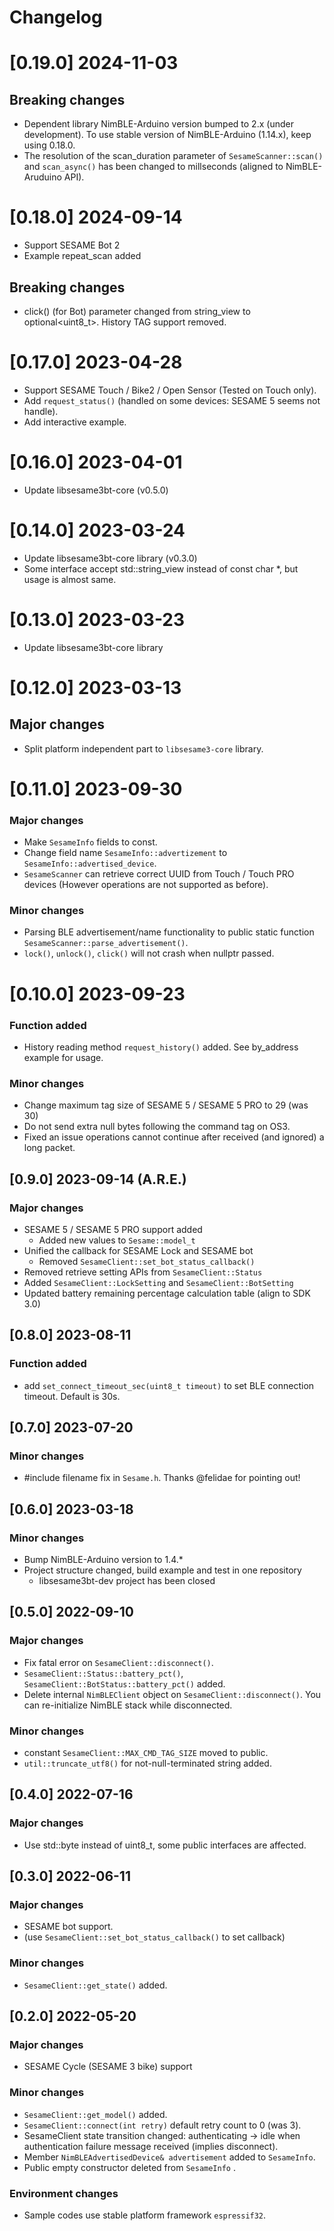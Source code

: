# Changelog

# [0.19.0] 2024-11-03

## Breaking changes

- Dependent library NimBLE-Arduino version bumped to 2.x (under development).
  To use stable version of NimBLE-Arduino (1.14.x), keep using 0.18.0.
- The resolution of the scan_duration parameter of `SesameScanner::scan()` and `scan_async()` has been changed to millseconds (aligned to NimBLE-Aruduino API).

# [0.18.0] 2024-09-14

- Support SESAME Bot 2
- Example repeat_scan added

## Breaking changes

- click() (for Bot) parameter changed from string_view to optional<uint8_t>. History TAG support removed.


# [0.17.0] 2023-04-28

- Support SESAME Touch / Bike2 / Open Sensor (Tested on Touch only).
- Add `request_status()` (handled on some devices: SESAME 5 seems not handle).
- Add interactive example.

# [0.16.0] 2023-04-01

- Update libsesame3bt-core (v0.5.0)

# [0.14.0] 2023-03-24

- Update libsesame3bt-core library (v0.3.0)
- Some interface accept std::string_view instead of const char *, but usage is almost same.

# [0.13.0] 2023-03-23

- Update libsesame3bt-core library

# [0.12.0] 2023-03-13

## Major changes

- Split platform independent part to `libsesame3-core` library.

# [0.11.0] 2023-09-30

### Major changes

- Make `SesameInfo` fields to const.
- Change field name `SesameInfo::advertizement` to `SesameInfo::advertised_device`.
- `SesameScanner` can retrieve correct UUID from Touch / Touch PRO devices (However operations are not supported as before).

### Minor changes

- Parsing BLE advertisement/name functionality to public static function `SesameScanner::parse_advertisement()`.
- `lock()`, `unlock()`, `click()` will not crash when nullptr passed.

# [0.10.0] 2023-09-23

### Function added

- History reading method `request_history()` added. See by_address example for usage.

### Minor changes

- Change maximum tag size of SESAME 5 / SESAME 5 PRO to 29 (was 30)
- Do not send extra null bytes following the command tag on OS3.
- Fixed an issue operations cannot continue after received (and ignored) a long packet.

## [0.9.0] 2023-09-14 (A.R.E.)

### Major changes

- SESAME 5 / SESAME 5 PRO support added
  - Added new values to `Sesame::model_t`
- Unified the callback for SESAME Lock and SESAME bot
  - Removed `SesameClient::set_bot_status_callback()`
- Removed retrieve setting APIs from `SesameClient::Status`
- Added `SesameClient::LockSetting` and `SesameClient::BotSetting`
- Updated battery remaining percentage calculation table (align to SDK 3.0)

## [0.8.0] 2023-08-11

### Function added

- add `set_connect_timeout_sec(uint8_t timeout)` to set BLE connection timeout. Default is 30s.

## [0.7.0] 2023-07-20

### Minor changes

- #include filename fix in `Sesame.h`. Thanks @felidae for pointing out!

## [0.6.0] 2023-03-18

### Minor changes

- Bump NimBLE-Arduino version to 1.4.*
- Project structure changed, build example and test in one repository
	- libsesame3bt-dev project has been closed

## [0.5.0] 2022-09-10

### Major changes

- Fix fatal error on `SesameClient::disconnect()`.
- `SesameClient::Status::battery_pct()`, `SesameClient::BotStatus::battery_pct()` added.
- Delete internal `NimBLEClient` object on `SesameClient::disconnect()`. You can re-initialize NimBLE stack while disconnected.

### Minor changes

- constant `SesameClient::MAX_CMD_TAG_SIZE` moved to public.
- `util::truncate_utf8()` for not-null-terminated string added.

## [0.4.0] 2022-07-16

### Major changes

- Use std::byte instead of uint8_t, some public interfaces are affected.

## [0.3.0] 2022-06-11

### Major changes

- SESAME bot support.
- (use `SesameClient::set_bot_status_callback()` to set callback)

### Minor changes

- `SesameClient::get_state()` added.

## [0.2.0] 2022-05-20

### Major changes

- SESAME Cycle (SESAME 3 bike) support

### Minor changes

- `SesameClient::get_model()` added.
- `SesameClient::connect(int retry)` default retry count to 0 (was 3).
- SesameClient state transition changed: authenticating -> idle when authentication failure message received (implies disconnect).
- Member `NimBLEAdvertisedDevice& advertisement` added to `SesameInfo`.
- Public empty constructor deleted from `SesameInfo` .

### Environment changes

- Sample codes use stable platform framework `espressif32`.
